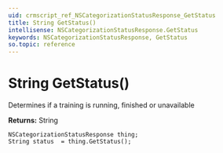 ```yaml
---
uid: crmscript_ref_NSCategorizationStatusResponse_GetStatus
title: String GetStatus()
intellisense: NSCategorizationStatusResponse.GetStatus
keywords: NSCategorizationStatusResponse, GetStatus
so.topic: reference
---
```


# String GetStatus()

Determines if a training is running, finished or unavailable

**Returns:** String

```crmscript
NSCategorizationStatusResponse thing;
String status  = thing.GetStatus();
```

